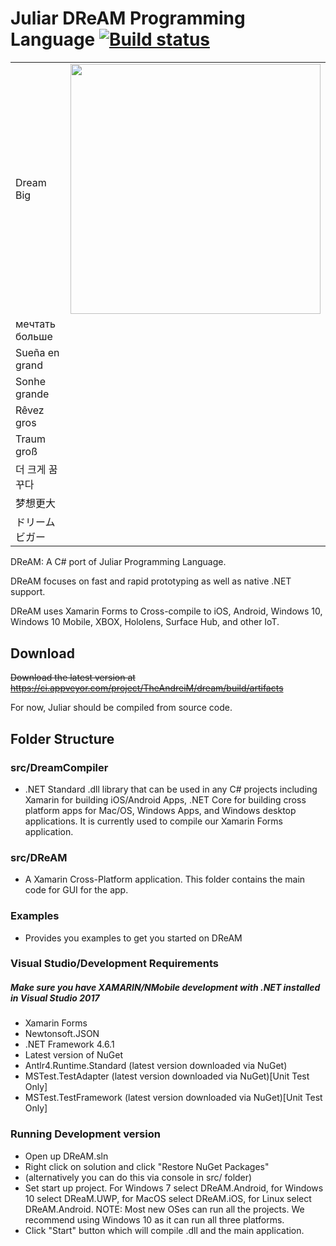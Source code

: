 # Juliar DReAM Programming Language  [![Build status](https://ci.appveyor.com/api/projects/status/x8d6308cuevqm4of?svg=true)](https://ci.appveyor.com/project/TheAndreiM/dream)


<table>
    <tr>
        <td>Dream Big</td>
        <td colspan="1"><img src="https://user-images.githubusercontent.com/11934545/44129730-db5e3e04-a017-11e8-968a-b83a82975f20.png" width="400"></td>
    </tr>
    <tr>
      <td>мечтать больше</td>
    </tr>
    <tr>
      <td>Sueña en grand</td>
    </tr>
    <tr>
        <td>Sonhe grande</td>
    </tr>
    <tr>
      <td>Rêvez gros</td>
    </tr>
    <tr>
      <td>Traum groß</td>
    </tr>
    <tr>
        <td>더 크게 꿈꾸다</td>
    </tr>
    <tr>
      <td>梦想更大</td>
    </tr>
    <tr>
      <td>ドリームビガー</td>
    </tr>
  <tr>
</tr>
</table>

DReAM: A C# port of Juliar Programming Language. 

DReAM focuses on fast and rapid prototyping as well as native .NET support.

DReAM uses Xamarin Forms to Cross-compile to iOS, Android, Windows 10, Windows 10 Mobile, XBOX, Hololens, Surface Hub, 
and other IoT.

 

## Download
<strike>Download the latest version at https://ci.appveyor.com/project/TheAndreiM/dream/build/artifacts</strike>

For now, Juliar should be compiled from source code.

## Folder Structure

### src/DreamCompiler
- .NET Standard .dll library that can be used in any C# projects including Xamarin for building iOS/Android Apps, 
.NET Core for building cross platform apps for Mac/OS, Windows Apps, and Windows desktop applications.
It is currently used to compile our Xamarin Forms application.

### src/DReAM
- A Xamarin Cross-Platform  application. This folder contains the main code for GUI for the app.

### Examples
- Provides you examples to get you started on DReAM

### Visual Studio/Development Requirements
##### Make sure you have XAMARIN/NMobile development with .NET installed in Visual Studio 2017

- Xamarin Forms
- Newtonsoft.JSON
- .NET Framework 4.6.1
- Latest version of NuGet
- Antlr4.Runtime.Standard (latest version downloaded via NuGet)
- MSTest.TestAdapter (latest version downloaded via NuGet)[Unit Test Only]
- MSTest.TestFramework (latest version downloaded via NuGet)[Unit Test Only]


### Running Development version
- Open up DReAM.sln
- Right click on solution and click "Restore NuGet Packages"
- (alternatively you can do this via console in src/ folder)
- Set start up project. For Windows 7 select DReAM.Android, for Windows 10 select DReaM.UWP, for MacOS select DReAM.iOS,
for Linux select DReAM.Android. NOTE: Most new OSes can run all the projects. We recommend using Windows 10 as it can run
all three platforms.
- Click "Start" button which will compile .dll and the main application.